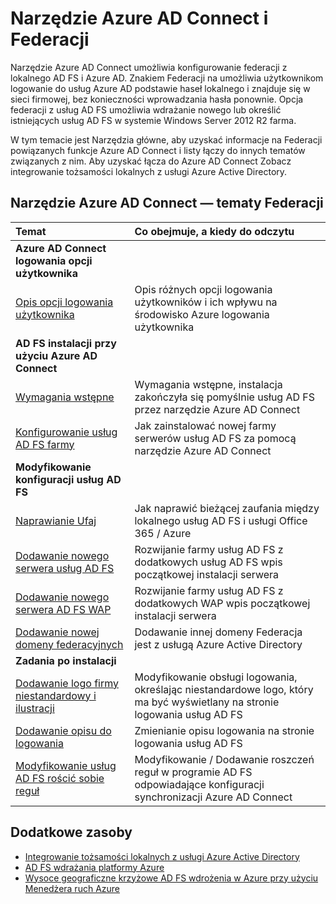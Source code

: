 <properties
    pageTitle="Azure AD Connect i Rosyjska | Microsoft Azure"
    description="Ta strona jest to centralne miejsce dla wszystkich dokumentację dotyczącą usług AD FS operacji przy użyciu Azure AD Connect"
    services="active-directory"
    documentationCenter=""
    authors="anandyadavmsft"
    manager="femila"
    editor=""/>

<tags
    ms.service="active-directory"
    ms.workload="identity"
    ms.tgt_pltfrm="na"
    ms.devlang="na"
    ms.topic="article"
    ms.date="10/03/2016"
    ms.author="anandy"/>


# <a name="azure-ad-connect-and-federation"></a>Narzędzie Azure AD Connect i Federacji

Narzędzie Azure AD Connect umożliwia konfigurowanie federacji z lokalnego AD FS i Azure AD. Znakiem Federacji na umożliwia użytkownikom logowanie do usług Azure AD podstawie haseł lokalnego i znajduje się w sieci firmowej, bez konieczności wprowadzania hasła ponownie. Opcja federacji z usług AD FS umożliwia wdrażanie nowego lub określić istniejących usług AD FS w systemie Windows Server 2012 R2 farma.

W tym temacie jest Narzędzia główne, aby uzyskać informacje na Federacji powiązanych funkcje Azure AD Connect i listy łączy do innych tematów związanych z nim. Aby uzyskać łącza do Azure AD Connect Zobacz integrowanie tożsamości lokalnych z usługi Azure Active Directory.

## <a name="azure-ad-connect---federation-topics"></a>Narzędzie Azure AD Connect — tematy Federacji

| Temat | Co obejmuje, a kiedy do odczytu |
|:------|:-----------|
| **Azure AD Connect logowania opcji użytkownika** ||
| [Opis opcji logowania użytkownika](active-directory-aadconnect-user-signin.md) | Opis różnych opcji logowania użytkowników i ich wpływu na środowisko Azure logowania użytkownika |
| **AD FS instalacji przy użyciu Azure AD Connect**||
| [Wymagania wstępne](active-directory-aadconnect-get-started-custom.md#ad-fs-configuration-pre-requisites) | Wymagania wstępne, instalacja zakończyła się pomyślnie usług AD FS przez narzędzie Azure AD Connect|
| [Konfigurowanie usług AD FS farmy](active-directory-aadconnect-get-started-custom.md#configuring-federation-with-ad-fs) | Jak zainstalować nowej farmy serwerów usług AD FS za pomocą narzędzie Azure AD Connect |
| **Modyfikowanie konfiguracji usług AD FS** | |
| [Naprawianie Ufaj](active-directory-aadconnect-federation-management.md#reparing-the-trust) | Jak naprawić bieżącej zaufania między lokalnego usług AD FS i usługi Office 365 / Azure |
| [Dodawanie nowego serwera usług AD FS](active-directory-aadconnect-federation-management.md#adding-a-new-ad-fs-server) | Rozwijanie farmy usług AD FS z dodatkowych usług AD FS wpis początkowej instalacji serwera |
| [Dodawanie nowego serwera AD FS WAP](active-directory-aadconnect-federation-management.md#adding-a-new-wap-server) | Rozwijanie farmy usług AD FS z dodatkowych WAP wpis początkowej instalacji serwera |
| [Dodawanie nowej domeny federacyjnych](active-directory-aadconnect-federation-management.md#add-a-new-federated-domain) | Dodawanie innej domeny Federacja jest z usługą Azure Active Directory |
|**Zadania po instalacji**||
| [Dodawanie logo firmy niestandardowy i ilustracji](active-directory-aadconnect-federation-management.md#add-custom-company-logo-or-illustration)| Modyfikowanie obsługi logowania, określając niestandardowe logo, który ma być wyświetlany na stronie logowania usług AD FS |
| [Dodawanie opisu do logowania](active-directory-aadconnect-federation-management.md#add-sign-in-description) | Zmienianie opisu logowania na stronie logowania usług AD FS | 
| [Modyfikowanie usług AD FS rościć sobie reguł](active-directory-aadconnect-federation-management.md#modifying-ad-fs-claim-rules) | Modyfikowanie / Dodawanie roszczeń reguł w programie AD FS odpowiadające konfiguracji synchronizacji Azure AD Connect |


## <a name="additional-resources"></a>Dodatkowe zasoby

* [Integrowanie tożsamości lokalnych z usługi Azure Active Directory](active-directory-aadconnect.md)
* [AD FS wdrażania platformy Azure](active-directory-aadconnect-azure-adfs.md)
* [Wysoce geograficzne krzyżowe AD FS wdrożenia w Azure przy użyciu Menedżera ruch Azure](active-directory-adfs-in-azure-with-azure-traffic-manager.md)


